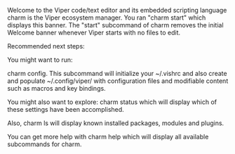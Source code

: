 Welcome to the Viper code/text editor and its embedded scripting language
charm is the  Viper ecosystem manager. You ran "charm start" which displays this banner.
The "start" subcommand of charm removes the  initial Welcome banner whenever Viper
starts with no files to edit.


Recommended next steps:

You might want to run:

charm config. This subcommand will initialize your ~/.vishrc and also create and
populate ~/.config/viper/ with configuration files and modifiable content such as
macros and key bindings.


You might also want to explore: charm status which will display which of these
settings have been accomplished. 

Also, charm ls will display known installed packages, modules and plugins.


You can get more help with charm help
which will display all available subcommands for charm.